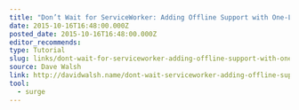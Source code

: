 ```yaml
---
title: "Don’t Wait for ServiceWorker: Adding Offline Support with One-Line"
date: 2015-10-16T16:48:00.000Z
posted_date: 2015-10-16T16:48:00.000Z
editor_recommends:
type: Tutorial
slug: links/dont-wait-for-serviceworker-adding-offline-support-with-one-line
source: Dave Walsh
link: http://davidwalsh.name/dont-wait-serviceworker-adding-offline-support-oneline/
tool:
  - surge
---
```






